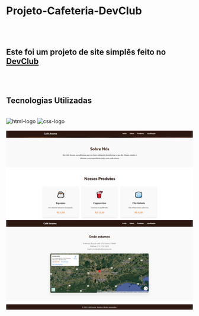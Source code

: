 <h1>Projeto-Cafeteria-DevClub</h1>
<br>
<br>
<h2>Este foi um projeto de site simplês feito no <a href="https://www.devclub.com.br/">DevClub</a></h2>
<br>
<br>
<h2>Tecnologias Utilizadas</h2>
<br>
<img src="https://img.shields.io/badge/HTML5-E34F26?style=for-the-badge&logo=html5&logoColor=white" alt="html-logo" />
<img src="https://img.shields.io/badge/CSS3-1572B6?style=for-the-badge&logo=css3&logoColor=white" alt="css-logo" />
<br>
<br>
<img src="https://github.com/MarcioBits/Cafeteria-dev/blob/main/assets/Cafeteria%2002.png?raw=true." />
<img src="https://github.com/MarcioBits/Cafeteria-dev/blob/main/assets/Cafeteria%2003.png?raw=true." />
